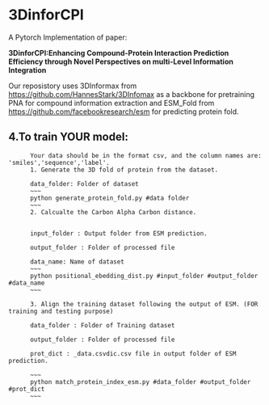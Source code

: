 # 3DinforCPI

A Pytorch Implementation of paper:

**3DinforCPI:Enhancing Compound-Protein Interaction Prediction Efficiency through Novel Perspectives on multi-Level Information Integration**

Our reposistory uses 3DInformax from https://github.com/HannesStark/3DInfomax as a backbone for pretraining PNA for compound information extraction and ESM_Fold from https://github.com/facebookresearch/esm for predicting protein fold.

## 4.**To train YOUR model:**
          Your data should be in the format csv, and the column names are: 'smiles','sequence','label'.
          1. Generate the 3D fold of protein from the dataset.

          data_folder: Folder of dataset
          ~~~
          python generate_protein_fold.py #data folder
          ~~~
          2. Calcualte the Carbon Alpha Carbon distance.


          input_folder : Output folder from ESM prediction.

          output_folder : Folder of processed file

          data_name: Name of dataset
          ~~~
          python positional_ebedding_dist.py #input_folder #output_folder #data_name
          ~~~

          3. Align the training dataset following the output of ESM. (FOR training and testing purpose)

          data_folder : Folder of Training dataset

          output_folder : Folder of processed file

          prot_dict : _data.csvdic.csv file in output folder of ESM prediction.

          ~~~
          python match_protein_index_esm.py #data_folder #output_folder #prot_dict
          ~~~
